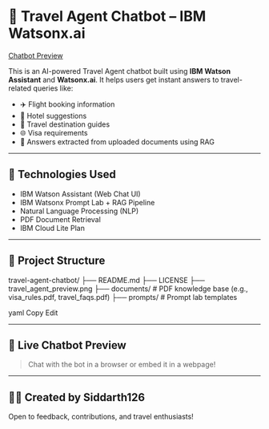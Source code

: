 # 🧳 Travel Agent Chatbot – IBM Watsonx.ai

[Chatbot Preview](https://github.com/Siddarth126/travel-agent-chatbot/blob/main/WhatsApp%20Image%202025-08-04%20at%2023.36.50.png?raw=true)


This is an AI-powered Travel Agent chatbot built using **IBM Watson Assistant** and **Watsonx.ai**. It helps users get instant answers to travel-related queries like:

- ✈️ Flight booking information  
- 🏨 Hotel suggestions  
- 📍 Travel destination guides  
- 🌐 Visa requirements  
- 📁 Answers extracted from uploaded documents using RAG  

---

## 🚀 Technologies Used

- IBM Watson Assistant (Web Chat UI)  
- IBM Watsonx Prompt Lab + RAG Pipeline  
- Natural Language Processing (NLP)  
- PDF Document Retrieval  
- IBM Cloud Lite Plan

---

## 📁 Project Structure

travel-agent-chatbot/
├── README.md
├── LICENSE
├── travel_agent_preview.png
├── documents/ # PDF knowledge base (e.g., visa_rules.pdf, travel_faqs.pdf)
├── prompts/ # Prompt lab templates

yaml
Copy
Edit

---

## 📸 Live Chatbot Preview

> Chat with the bot in a browser or embed it in a webpage!

---

## 👨‍💻 Created by Siddarth126

Open to feedback, contributions, and travel enthusiasts!
